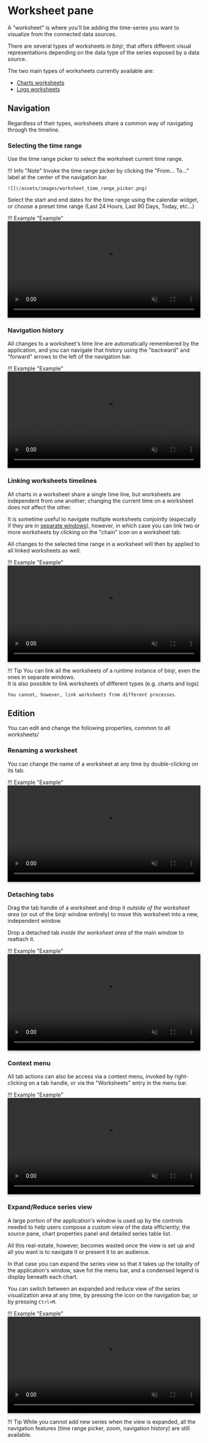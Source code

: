 # Worksheet pane

<style>
    video {
        width: 100%;
        height: auto;
        box-shadow: 0 0 .2rem rgba(0, 0, 0, .1), 0 .2rem .4rem rgba(0, 0, 0, .2);
    }
</style>

A “worksheet” is where you’ll be adding the time-series you want to visualize from the connected data sources.

There are several types of worksheets in _binjr_, that offers different visual representations depending on the data type of the series exposed by a data source.

The two main types of worksheets currently available are:

* [Charts worksheets](#charts-worksheets)
* [Logs worksheets](#logs-worksheets)

## Navigation

Regardless of their types, worksheets share a common way of navigating through the timeline.

### Selecting the time range

Use the time range picker to select the worksheet current time range. 

!!! Info "Note"
    Invoke the time range picker by clicking the "From... To..." label at the center of the navigation bar.
    
    ![](/assets/images/worksheet_time_range_picker.png)
    
Select the start and end dates for the time range using the calendar widget, or choose a preset time range (Last 24 Hours, 
Last 90 Days, Today, etc...)

!!! Example "Example"
    <video controls  muted src="/assets/videos/worksheet_timerange_picker.mp4" type="video/mp4"/></video>

### Navigation history

All changes to a worksheet's time line are automatically remembered by the application, and you can navigate that 
history using the "backward" and "forward" arrows to the left of the navigation bar.

!!! Example "Example"
    <video controls  muted src="/assets/videos/worksheet_navigation_history.mp4" type="video/mp4"/></video>

### Linking worksheets timelines

All charts in a worksheet share a single time line, but worksheets are independent from one another; changing the 
current time on a worksheet does not affect the other.

It is sometime useful to navigate multiple worksheets conjointly (especially if they are in 
[separate windows](#detaching-tabs)), however, in which case you can link two or more worksheets by clicking on the 
"chain" icon on a worksheet tab.

All changes to the selected time range in a worksheet will then by applied to all linked worksheets as well.

!!! Example "Example"
    <video controls  muted src="/assets/videos/worksheet_link_timelines.mp4" type="video/mp4"/></video>
    
!!! Tip
    You can link all the worksheets of a runtime instance of binjr, even the ones in separate windows.  
    It is also possible to link worksheets of different types (e.g. charts and logs)
    
    You cannot, however, link worksheets from different processes. 


## Edition

You can edit and change the following properties, common to all worksheets/

### Renaming a worksheet
You can change the name of a worksheet at any time by double-clicking on its tab.

!!! Example "Example"
    <video controls  muted src="/assets/videos/rename_worksheet.mp4" type="video/mp4"/></video>

### Detaching tabs

Drag the tab handle of a worksheet and drop it *outside of the worksheet area* (or out of the binjr window 
entirely) to move this worksheet into a new, independent window.

Drop a detached tab *inside the worksheet area* of the main window to reattach it.

!!! Example "Example"
    <video controls  muted src="/assets/videos/worksheet_detach_tabs.mp4" type="video/mp4"/></video>


### Context menu

All tab actions can also be access via a context menu, invoked by right-clicking on a tab handle, or via the "Worksheets"
entry in the menu bar.

!!! Example "Example"
    <video controls  muted src="/assets/videos/worksheet_context_menu.mp4" type="video/mp4"/></video>


### Expand/Reduce series view

A large portion of the application's window is used up by the controls needed to help users compose a custom view of 
the data efficiently; the source pane, chart properties panel and detailed series table list.

All this real-estate, however, becomes wasted once the view is set up and all you want is to navigate it or present it 
to an audience.

In that case you can expand the series view so that it takes up the totality of the application's window, 
save fot the menu bar, and a condensed legend is display beneath each chart.

You can switch between an expanded and reduce view of the series visualization area at any time, by pressing the icon on the 
navigation bar, or by pressing `Ctrl+M`.

!!! Example "Example"
    <video controls  muted src="/assets/videos/worsheet_switch_modes.mp4" type="video/mp4"/></video>
    
!!! Tip
    While you cannot add new series when the view is expanded, all the navigation features (time range 
    picker, zoom, navigation history) are still available.
